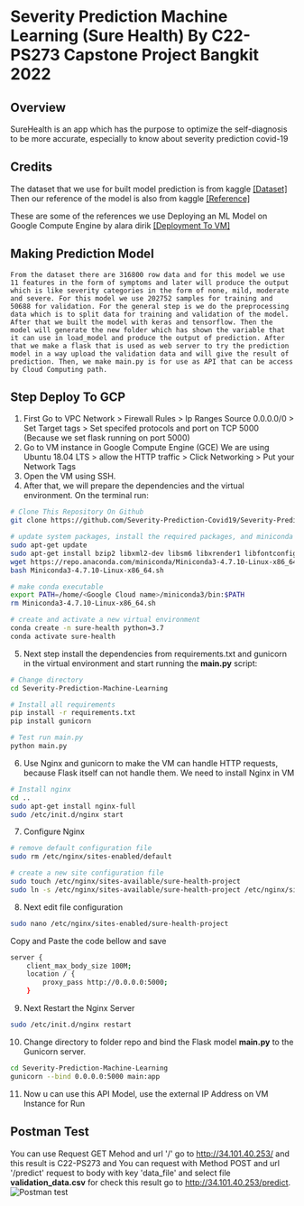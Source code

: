 # Severity Prediction Machine Learning (Sure Health) By C22-PS273 Capstone Project Bangkit 2022

## Overview
SureHealth is an app which has the purpose to optimize the self-diagnosis to be more accurate, especially to know about severity prediction covid-19

## Credits
The dataset that we use for built model prediction is from kaggle [[Dataset]](https://www.kaggle.com/code/corneliustantius/covid-severity-prediction/data)
Then our reference of the model is also from kaggle [[Reference]](https://www.kaggle.com/code/maragarcagirn/covid-19-recognition)

These are some of the references we use Deploying an ML Model on Google Compute Engine by alara dirik [[Deployment To VM]](https://towardsdatascience.com/deploying-a-custom-ml-prediction-service-on-google-cloud-ae3be7e6d38f)

## Making Prediction Model
    From the dataset there are 316800 row data and for this model we use 11 features in the form of symptoms and later will produce the output which is like severity categories in the form of none, mild, moderate and severe. For this model we use 202752 samples for training and 50688 for validation. For the general step is we do the preprocessing data which is to split data for training and validation of the model. After that we built the model with keras and tensorflow. Then the model will generate the new folder which has shown the variable that it can use in load_model and produce the output of prediction. After that we make a flask that is used as web server to try the prediction model in a way upload the validation data and will give the result of prediction. Then, we make main.py is for use as API that can be access by Cloud Computing path.

## Step Deploy To GCP 
1. First Go to VPC Network > Firewall Rules > Ip Ranges Source 0.0.0.0/0 > Set Target tags > Set specifed protocols and port on TCP 5000 (Because we set flask running on port 5000)
2. Go to VM instance in Google Compute Engine (GCE) We are using Ubuntu 18.04 LTS > allow the HTTP traffic > Click Networking > Put your Network Tags 
3. Open the VM using SSH.
4. After that, we will prepare the dependencies and the virtual environment. On the terminal run:
```bash
# Clone This Repository On Github
git clone https://github.com/Severity-Prediction-Covid19/Severity-Prediction-Machine-Learning.git

# update system packages, install the required packages, and miniconda
sudo apt-get update
sudo apt-get install bzip2 libxml2-dev libsm6 libxrender1 libfontconfig1
wget https://repo.anaconda.com/miniconda/Miniconda3-4.7.10-Linux-x86_64.sh
bash Miniconda3-4.7.10-Linux-x86_64.sh

# make conda executable
export PATH=/home/<Google Cloud name>/miniconda3/bin:$PATH
rm Miniconda3-4.7.10-Linux-x86_64.sh

# create and activate a new virtual environment
conda create -n sure-health python=3.7
conda activate sure-health
```
5. Next step install the dependencies from requirements.txt and gunicorn in the virtual environment and start running the **main.py** script:
```bash
# Change directory 
cd Severity-Prediction-Machine-Learning

# Install all requirements
pip install -r requirements.txt
pip install gunicorn

# Test run main.py
python main.py
```
6. Use Nginx and gunicorn to make the VM can handle HTTP requests, because Flask itself can not handle them. We need to install Nginx in VM
```bash
# Install nginx
cd ..
sudo apt-get install nginx-full
sudo /etc/init.d/nginx start
```
7. Configure Nginx
```bash
# remove default configuration file
sudo rm /etc/nginx/sites-enabled/default

# create a new site configuration file
sudo touch /etc/nginx/sites-available/sure-health-project
sudo ln -s /etc/nginx/sites-available/sure-health-project /etc/nginx/sites-enabled/sure-health-project
```
8. Next edit file configuration
```bash
sudo nano /etc/nginx/sites-enabled/sure-health-project
```
Copy and Paste the code bellow and save
```bash
server {
    client_max_body_size 100M;
    location / {
        proxy_pass http://0.0.0.0:5000;
    }
```
9. Next Restart the Nginx Server
```bash
sudo /etc/init.d/nginx restart
```
10. Change directory to folder repo and bind the Flask model **main.py** to the Gunicorn server.
```bash
cd Severity-Prediction-Machine-Learning
gunicorn --bind 0.0.0.0:5000 main:app
```

11. Now u can use this API Model, use the external IP Address on VM Instance for Run

## Postman Test
You can use Request GET Mehod and url '/' go to http://34.101.40.253/ and this result is C22-PS273 and You can request with Method POST and url '/predict' request to body with key 'data_file' and select file **validation_data.csv** for check this result go to http://34.101.40.253/predict. 
![Postman test](https://user-images.githubusercontent.com/99069985/172362060-8930055a-3ebb-4344-a0e0-bfa8d0f67521.jpg)

